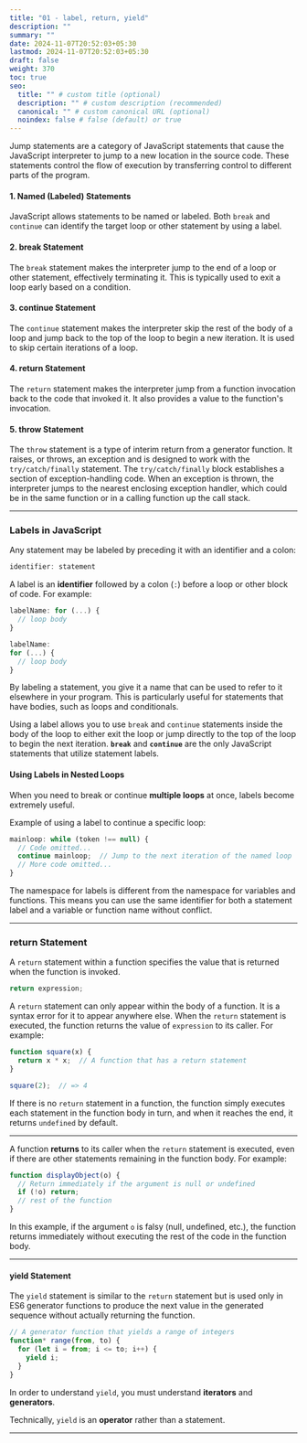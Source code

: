 ```yaml
---
title: "01 - label, return, yield"
description: ""
summary: ""
date: 2024-11-07T20:52:03+05:30
lastmod: 2024-11-07T20:52:03+05:30
draft: false
weight: 370
toc: true
seo:
  title: "" # custom title (optional)
  description: "" # custom description (recommended)
  canonical: "" # custom canonical URL (optional)
  noindex: false # false (default) or true
---
```



Jump statements are a category of JavaScript statements that cause the JavaScript interpreter to jump to a new location in the source code. These statements control the flow of execution by transferring control to different parts of the program.

#### 1. Named (Labeled) Statements
JavaScript allows statements to be named or labeled. Both `break` and `continue` can identify the target loop or other statement by using a label.

#### 2. break Statement
The `break` statement makes the interpreter jump to the end of a loop or other statement, effectively terminating it. This is typically used to exit a loop early based on a condition.

#### 3. continue Statement
The `continue` statement makes the interpreter skip the rest of the body of a loop and jump back to the top of the loop to begin a new iteration. It is used to skip certain iterations of a loop.

#### 4. return Statement

The `return` statement makes the interpreter jump from a function invocation back to the code that invoked it. It also provides a value to the function's invocation.

#### 5. throw Statement

The `throw` statement is a type of interim return from a generator function. It raises, or throws, an exception and is designed to work with the `try/catch/finally` statement. The `try/catch/finally` block establishes a section of exception-handling code. When an exception is thrown, the interpreter jumps to the nearest enclosing exception handler, which could be in the same function or in a calling function up the call stack.

---

### Labels in JavaScript

Any statement may be labeled by preceding it with an identifier and a colon:

```js
identifier: statement
```

A label is an **identifier** followed by a colon (`:`) before a loop or other block of code. For example:

```js
labelName: for (...) {
  // loop body
}

labelName:
for (...) {
  // loop body
}
```

By labeling a statement, you give it a name that can be used to refer to it elsewhere in your program. This is particularly useful for statements that have bodies, such as loops and conditionals.

Using a label allows you to use `break` and `continue` statements inside the body of the loop to either exit the loop or jump directly to the top of the loop to begin the next iteration. **`break`** and **`continue`** are the only JavaScript statements that utilize statement labels.

#### Using Labels in Nested Loops

When you need to break or continue **multiple loops** at once, labels become extremely useful.

Example of using a label to continue a specific loop:

```js
mainloop: while (token !== null) {
  // Code omitted...
  continue mainloop;  // Jump to the next iteration of the named loop
  // More code omitted...
}
```

The namespace for labels is different from the namespace for variables and functions. This means you can use the same identifier for both a statement label and a variable or function name without conflict.

---

### return Statement

A `return` statement within a function specifies the value that is returned when the function is invoked.

```js
return expression;
```

A `return` statement can only appear within the body of a function. It is a syntax error for it to appear anywhere else. When the `return` statement is executed, the function returns the value of `expression` to its caller. For example:

```js
function square(x) { 
  return x * x;  // A function that has a return statement
}

square(2);  // => 4
```

If there is no `return` statement in a function, the function simply executes each statement in the function body in turn, and when it reaches the end, it returns `undefined` by default.

___

A function **returns** to its caller when the `return` statement is executed, even if there are other statements remaining in the function body. For example:

```js
function displayObject(o) {
  // Return immediately if the argument is null or undefined
  if (!o) return;
  // rest of the function
}
```

In this example, if the argument `o` is falsy (null, undefined, etc.), the function returns immediately without executing the rest of the code in the function body.

---

#### yield Statement

The `yield` statement is similar to the `return` statement but is used only in ES6 generator functions to produce the next value in the generated sequence without actually returning the function.

```js
// A generator function that yields a range of integers
function* range(from, to) {
  for (let i = from; i <= to; i++) {
    yield i;
  }
}
```

In order to understand `yield`, you must understand **iterators** and **generators**.

Technically, `yield` is an **operator** rather than a statement.

---
